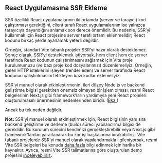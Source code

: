 ## React Uygulamasına SSR Ekleme

SSR özellikli React uygulamalarının iki ortamda (server ve tarayıcı) kod çalıştırması gerektiğini, client tarafı React uygulamalarının ise yalnızca tarayıcıya dayandığını anlamak son derece önemlidir. Bu nedenle, SSR'yi kullanmak için React projesine server tarafı ortamı eklenmelidir; React kodunu birkaç yerde ayarlamak yeterli değildir.

Örneğin, standart Vite tabanlı projeler SSR'yi hazır olarak desteklemez. Sonuç olarak, SSR'yi desteklemek istiyorsak, hem client hem de server tarafında React kodunun çalıştırılmasını sağlamak için Vite proje kurulumumuzu (ve bazı proje kod dosyalarımızı) düzenlemeliyiz. Örneğin, gelen HTTP isteklerini işleyen (render eden) ve server tarafında React kodunun çalıştırılmasını tetikleyen bazı kodlar eklemeliyiz.

SSR'yi manuel olarak etkinleştirmenin, ileri düzey Node.js ve backend geliştirme bilgisi gerektiren önemsiz olmayan bir işlem olması, resmi React belgelerinin Next.js gibi framework'ların yardımıyla yeni React projeleri oluşturulmasını önermesinin nedenlerinden biridir. ([Bkz.](https://react.dev/learn/creating-a-react-app))

Ancak bu tek neden değildir.

**Not:** SSR'yi manuel olarak etkinleştirmek için, React bilgisinin yanı sıra backend geliştirme ve derleme (build) süreci yapılandırma bilgisi de gereklidir. Bu kurulum sürecini kendimizi gerçekleştirebilir veya Next.js gibi framework'lardan yararlanarak bu zor işi başkalarına bırakabiliriz. Vite tabanlı projelerde SSR'yi manuel olarak yapılandırmakla ilgileniyorsak, resmi Vite SSR belgeleri bu konuda [daha fazla](https://vite.dev/guide/ssr) bilgi edinmek için harika bir kaynaktır. Ayrıca, resmi Vite SSR talimatlarına göre oluşturulan demo projesini [inceleyebiliriz](https://github.com/mschwarzmueller/book-react-key-concepts-e2/tree/15-ssr-next-intro/examples/02-ssr-enabled).
